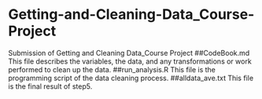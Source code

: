 # Getting-and-Cleaning-Data_Course-Project
Submission of Getting and Cleaning Data_Course Project
##CodeBook.md
This file describes the variables, the data, and any transformations or work performed to clean up the data. 
##run_analysis.R
This file is the programming script of the data cleaning process.
##alldata_ave.txt
This file is the final result of step5.
